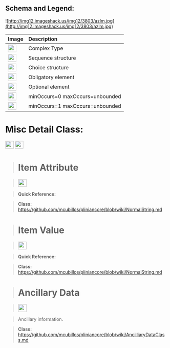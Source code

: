 <h2><b>Schema and Legend:</b></h2>


![http://img12.imageshack.us/img12/3803/azlm.jpg](http://img12.imageshack.us/img12/3803/azlm.jpg)


|Image|Description|
|:----|:----------|
|<img src='http://imageshack.us/a/img16/5397/multipleg.jpg' width='26' height='24' />|Complex Type|
|<img src='http://img6.imageshack.us/img6/1315/sequencej.jpg' width='26' height='24' />|Sequence structure|
|<img src='http://img266.imageshack.us/img266/2791/choice.jpg' width='26' height='24' />|Choice structure|
|<img src='http://img52.imageshack.us/img52/2777/elementkw.jpg' width='26' height='24' />|Obligatory element|
|<img src='http://img585.imageshack.us/img585/4808/optional.jpg' width='26' height='24' />|Optional element|
|<img src='http://img19.imageshack.us/img19/4356/infinitol.jpg' width='26' height='24' />|minOccurs=0 maxOccurs=unbounded|
|<img src='http://img198.imageshack.us/img198/6134/unoinfinito.jpg' width='26' height='24' />|minOccurs=1 maxOccurs=unbounded|


<h1><b>Misc Detail Class:</b></h1>

<img src='http://imageshack.us/a/img16/5397/multipleg.jpg' width='26' height='24' /> <img src='http://img266.imageshack.us/img266/2791/choice.jpg' width='26' height='24' />

> # Item Attribute #

> <img src='http://img52.imageshack.us/img52/2777/elementkw.jpg' width='26' height='24' />

> <b>Quick Reference:</b>

> <b>Class:</b> https://github.com/mcubillos/pliniancore/blob/wiki/NormalString.md

> # Item Value #

> <img src='http://img52.imageshack.us/img52/2777/elementkw.jpg' width='26' height='24' />

> <b>Quick Reference:</b>

> <b>Class:</b> https://github.com/mcubillos/pliniancore/blob/wiki/NormalString.md

> # Ancillary Data #

> <img src='http://img19.imageshack.us/img19/4356/infinitol.jpg' width='26' height='24' />

> Ancillary information.

> <b>Class:</b> https://github.com/mcubillos/pliniancore/blob/wiki/AncilliaryDataClass.md
